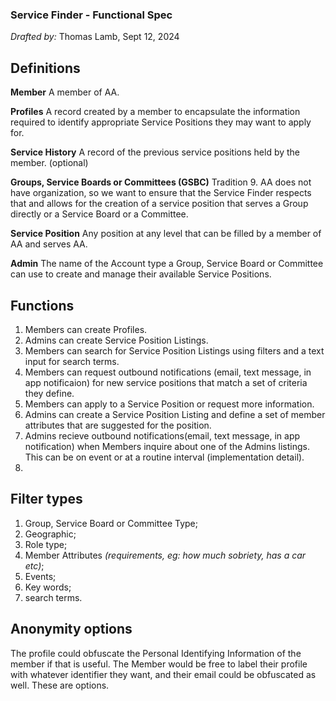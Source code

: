 ### Service Finder - Functional Spec

*Drafted by:* Thomas Lamb, Sept 12, 2024

## Definitions 

**Member** A member of AA. 

**Profiles** A record created by a member to encapsulate the information required to identify appropriate Service Positions they may want to apply for. 

**Service History** A record of the previous service positions held by the member. (optional)

**Groups, Service Boards or Committees (GSBC)** Tradition 9. AA does not have organization, so we want to ensure that the Service Finder respects that and allows for the creation of a service position that serves a Group directly or a Service Board or a Committee. 

**Service Position** Any position at any level that can be filled by a member of AA and serves AA. 

**Admin** The name of the Account type a Group, Service Board or Committee can use to create and manage their  available Service Positions. 

## Functions 

1. Members can create Profiles. 
2. Admins can create Service Position Listings. 
3. Members can search for Service Position Listings using filters and a text input for search terms. 
4. Members can request outbound notifications (email, text message, in app notificaion) for new service positions that match a set of criteria they define. 
5. Members can apply to a Service Position or request more information. 
6. Admins can create a Service Position Listing and define a set of member attributes that are suggested for the position. 
7. Admins recieve outbound notifications(email, text message, in app notification) when Members inquire about one of the Admins listings. This can be on event or at a routine interval (implementation detail). 
8. 

## Filter types
1. Group, Service Board or Committee Type;
2. Geographic; 
3. Role type;
4. Member Attributes *(requirements, eg: how much sobriety, has a car etc)*;
5. Events;
6. Key words; 
7. search terms. 

## Anonymity options
The profile could obfuscate the Personal Identifying Information of the member if that is useful. The Member would be free to label their profile with whatever identifier they want, and their email could be obfuscated as well. These are options. 

